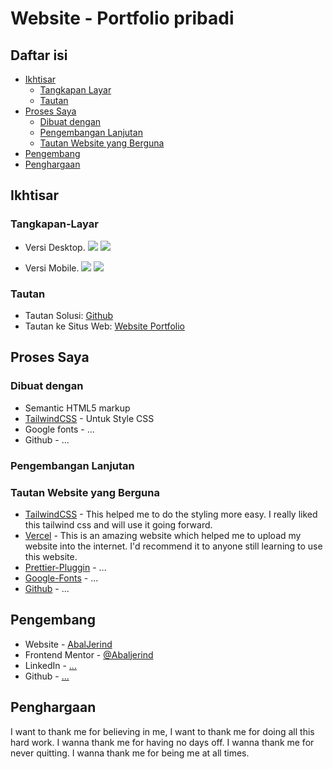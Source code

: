 # Website - Portfolio pribadi

## Daftar isi

- [Ikhtisar](#Ikhtisar)
  - [Tangkapan Layar](#Tangkapan-Layar)
  - [Tautan](#Tautan)
- [Proses Saya](#Proses-Saya)
  - [Dibuat dengan](#Dibuat-Dengan)
  - [Pengembangan Lanjutan](#Pengembangan-Lanjutan)
  - [Tautan Website yang Berguna](#Tautan-Website-yang-Berguna)
- [Pengembang](#Pengembang)
- [Penghargaan](#Penghargaan)

## Ikhtisar

### Tangkapan-Layar

<!-- TODO: isi local link untuk screenshot nya. -->

- Versi Desktop.
  ![](./images/...)
  ![](./images/...)

- Versi Mobile.
  ![](./images/...)
  ![](./images/...)

### Tautan

<!-- TODO: isikan link pada kedua poin dibawah -->

- Tautan Solusi: [Github](...)
- Tautan ke Situs Web: [Website Portfolio](...)

## Proses Saya

### Dibuat dengan

- Semantic HTML5 markup
- [TailwindCSS](https://tailwindcss.com/) - Untuk Style CSS
- Google fonts - ...
- Github - ...
<!-- TODO: isikan untuk bahasa / framework apa yang digunakan -->

### Pengembangan Lanjutan

<!-- TODO: isikan untuk pengembangan lanjutan -->

### Tautan Website yang Berguna

<!-- TODO: ubah ke bahasa indonesia + jika ada lagi tautan yg lainnya bisa ditambahkan -->

- [TailwindCSS](https://tailwindcss.com/) - This helped me to do the styling more easy. I really liked this tailwind css and will use it going forward.
- [Vercel](https://vercel.com) - This is an amazing website which helped me to upload my website into the internet. I'd recommend it to anyone still learning to use this website.
- [Prettier-Pluggin](https://www.npmjs.com/package/prettier-plugin-tailwindcss) - ...
- [Google-Fonts](https://fonts.google.com/) - ...
- [Github](https://github.com) - ...

## Pengembang

<!-- TODO: isikan alamat social media yang berguna lainnya -->

- Website - [AbalJerind](https://article-preview-component-git-main-abaljerind.vercel.app/)
- Frontend Mentor - [@Abaljerind](https://www.frontendmentor.io/profile/Abaljerind)
- LinkedIn - [...](...)
- Github - [...](...)

## Penghargaan

<!-- TODO: ganti jadi bahasa indonesia -->

I want to thank me for believing in me, I want to thank me for doing all this hard work. I wanna thank me for having no days off. I wanna thank me for never quitting. I wanna thank me for being me at all times.
